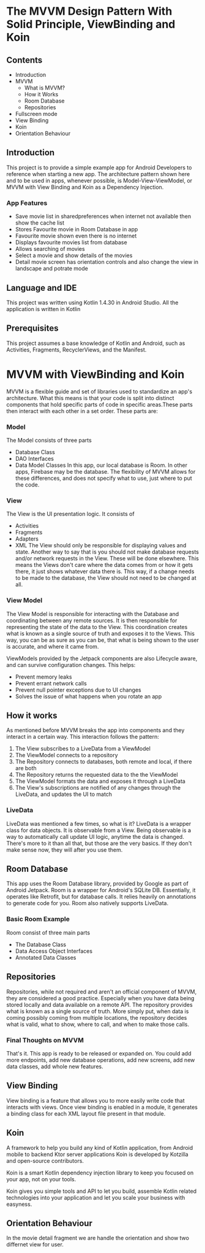 
# The MVVM Design Pattern With Solid Principle, ViewBinding and Koin




## Contents

- Introduction
- MVVM
    - What is MVVM?
    - How it Works
    - Room Database
    - Repositories
- Fullscreen mode
- View Binding
- Koin
- Orientation Behaviour


## Introduction

This project is to provide a simple example app for Android Developers to reference when starting a new app. The architecture pattern shown here and to be used in apps, whenever possible, is Model-View-ViewModel, or MVVM with View Binding and Koin as a Dependency Injection.

### App Features
- Save movie list in sharedpreferences when internet not available then show the cache list
- Stores Favourite movie in Room Database in app
- Favourite movie shown even there is no internet
- Displays favourite movies list from database
- Allows searching of movies 
- Select a movie and show details of the movies
- Detail movie screen has orientation controls and also change the view in landscape and potrate mode

## Language and IDE
This project was written using Kotlin 1.4.30 in Android Studio. All the application is written in Kotlin

## Prerequisites
This project assumes a base knowledge of Kotlin and Android, such as Activities, Fragments, RecyclerViews, and the Manifest.

# MVVM with ViewBinding and Koin
MVVM is a flexible guide and set of libraries used to standardize an app's architecture. What this means is that your code is split into distinct components that hold specific parts of code in specific areas.These parts then interact with each other in a set order. These parts are:

### Model
The Model consists of three parts
- Database Class
- DAO Interfaces
- Data Model Classes
In this app, our local database is Room. In other apps, Firebase may be the database. The flexibility of MVVM allows for these differences, and does not specify what to use, just where to put the code.
### View
The View is the UI presentation logic. It consists of
- Activities
- Fragments
- Adapters
- XML
The View should only be responsible for displaying values and state. Another way to say that is you should not make database requests and/or network requests in the View. These will be done elsewhere. This means the Views don't care where the data comes from or how it gets there, it just shows whatever data there is. This way, if a change needs to be made to the database, the View should not need to be changed at all.
### View Model
The View Model is responsible for interacting with the Database and coordinating between any remote sources. It is then responsible for representing the state of the data to the View. This coordination creates what is known as a single source of truth and exposes it to the Views. This way, you can be as sure as you can be, that what is being shown to the user is accurate, and where it came from.

ViewModels provided by the Jetpack components are also Lifecycle aware, and can survive configuration changes. This helps:
- Prevent memory leaks
- Prevent errant network calls
- Prevent null pointer exceptions due to UI changes
- Solves the issue of what happens when you rotate an app

## How it works
As mentioned before MVVM breaks the app into components and they interact in a certain way. This interaction follows the pattern:

1. The View subscribes to a LiveData from a ViewModel
2. The ViewModel connects to a repository
3. The Repository connects to databases, both remote and local, if there are both
4. The Repository returns the requested data to the the ViewModel
5. The ViewModel formats the data and exposes it through a LiveData
6. The View's subscriptions are notified of any changes through the LiveData, and updates the UI to match

### LiveData
LiveData was mentioned a few times, so what is it? LiveData is a wrapper class for data objects. It is observable from a View. Being observable is a way to automatically call update UI logic, anytime the data is changed. There's more to it than all that, but those are the very basics. If they don't make sense now, they will after you use them.

## Room Database
This app uses the Room Database library, provided by Google as part of Android Jetpack. Room is a wrapper for Android's SQLite DB. Essentially, it operates like Retrofit, but for database calls. It relies heavily on annotations to generate code for you. Room also natively supports LiveData.

### Basic Room Example
Room consist of three main parts

- The Database Class
- Data Access Object Interfaces
- Annotated Data Classes

## Repositories
Repositories, while not required and aren't an official component of MVVM, they are considered a good practice. Especially when you have data being stored locally and data available on a remote API. The repository provides what is known as a single source of truth. More simply put, when data is coming possibly coming from multiple locations, the repository decides what is valid, what to show, where to call, and when to make those calls.

### Final Thoughts on MVVM
That's it. This app is ready to be released or expanded on. You could add more endpoints, add new database operations, add new screens, add new data classes, add whole new features.

## View Binding
View binding is a feature that allows you to more easily write code that interacts with views. Once view binding is enabled in a module, it generates a binding class for each XML layout file present in that module.

## Koin
A framework to help you build any kind of Kotlin application, from Android mobile to backend Ktor server applications
Koin is developed by Kotzilla and open-source contributors.

Koin is a smart Kotlin dependency injection library to keep you focused on your app, not on your tools.

Koin gives you simple tools and API to let you build, assemble Kotlin related technologies into your application and let you scale your business with easyness.

## Orientation Behaviour
In the movie detail fragment we are handle the orientation and show two differnet view for user. 
